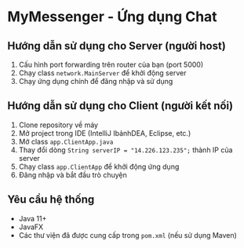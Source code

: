 # MyMessenger - Ứng dụng Chat

## Hướng dẫn sử dụng cho Server (người host)

1. Cấu hình port forwarding trên router của bạn (port 5000)
2. Chạy class `network.MainServer` để khởi động server
3. Chạy ứng dụng chính để đăng nhập và sử dụng

## Hướng dẫn sử dụng cho Client (người kết nối)

1. Clone repository về máy
2. Mở project trong IDE (IntelliJ IbảnhDEA, Eclipse, etc.)
3. Mở class `app.ClientApp.java`
4. Thay đổi dòng `String serverIP = "14.226.123.235";` thành IP của server
5. Chạy class `app.ClientApp` để khởi động ứng dụng
6. Đăng nhập và bắt đầu trò chuyện

## Yêu cầu hệ thống

- Java 11+
- JavaFX
- Các thư viện đã được cung cấp trong `pom.xml` (nếu sử dụng Maven)
